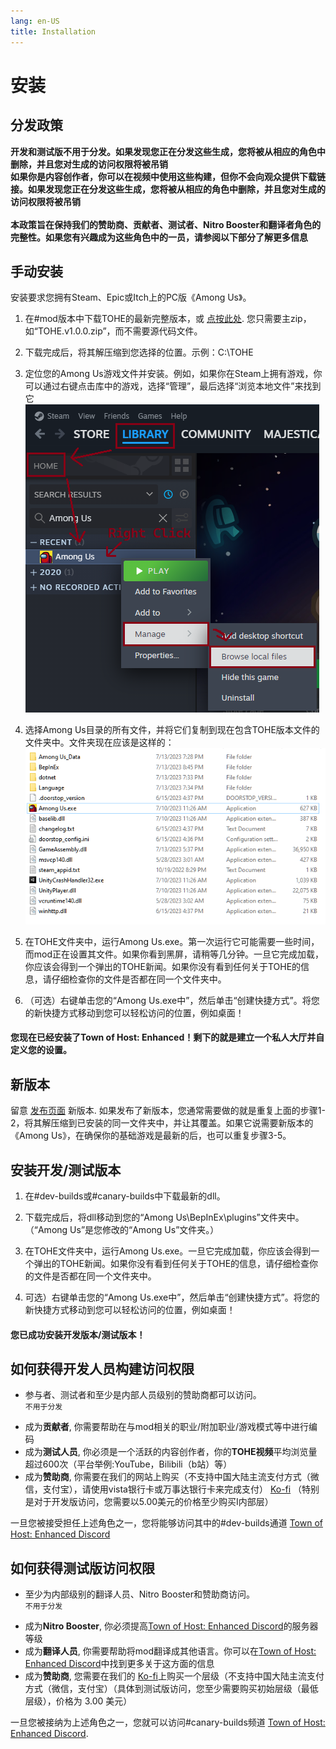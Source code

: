 ```yaml
---
lang: en-US
title: Installation
---
```


# 安装


## 分发政策

<b>开发和测试版不用于分发。如果发现您正在分发这些生成，您将被从相应的角色中删除，并且您对生成的访问权限将被吊销<br>
如果你是内容创作者，你可以在视频中使用这些构建，但你不会向观众提供下载链接。如果发现您正在分发这些生成，您将被从相应的角色中删除，并且您对生成的访问权限将被吊销<br><br>
本政策旨在保持我们的赞助商、贡献者、测试者、Nitro Booster和翻译者角色的完整性。如果您有兴趣成为这些角色中的一员，请参阅以下部分了解更多信息</b>

## 手动安装
安装要求您拥有Steam、Epic或Itch上的PC版《Among Us》。 

1. 在#mod版本中下载TOHE的最新完整版本，或 [点按此处](https://github.com/0xDrMoe/TownofHost-Enhanced/releases). 您只需要主zip，如“TOHE.v1.0.0.zip”，而不需要源代码文件。

2. 下载完成后，将其解压缩到您选择的位置。示例：C:\TOHE

3. 定位您的Among Us游戏文件并安装。例如，如果你在Steam上拥有游戏，你可以通过右键点击库中的游戏，选择“管理”，最后选择“浏览本地文件”来找到它
![图像](./images/SteamGetFolder.png)

4. 选择Among Us目录的所有文件，并将它们复制到现在包含TOHE版本文件的文件夹中。文件夹现在应该是这样的：
![图像](./images/ResultFolder.png)

5. 在TOHE文件夹中，运行Among Us.exe。第一次运行它可能需要一些时间，而mod正在设置其文件。如果你看到黑屏，请稍等几分钟。一旦它完成加载，你应该会得到一个弹出的TOHE新闻。如果你没有看到任何关于TOHE的信息，请仔细检查你的文件是否都在同一个文件夹中。

6. （可选）右键单击您的“Among Us.exe中”，然后单击“创建快捷方式”。将您的新快捷方式移动到您可以轻松访问的位置，例如桌面！
#### 您现在已经安装了Town of Host: Enhanced！剩下的就是建立一个私人大厅并自定义您的设置。

## 新版本
留意 [发布页面](https://github.com/0xDrMoe/TownofHost-Enhanced/releases) 新版本. 如果发布了新版本，您通常需要做的就是重复上面的步骤1-2，将其解压缩到已安装的同一文件夹中，并让其覆盖。如果它说需要新版本的《Among Us》，在确保你的基础游戏是最新的后，也可以重复步骤3-5。

## 安装开发/测试版本
1. 在#dev-builds或#canary-builds中下载最新的dll。

2. 下载完成后，将dll移动到您的“Among Us\BepInEx\plugins”文件夹中。（“Among Us”是您修改的“Among Us”文件夹。）

3. 在TOHE文件夹中，运行Among Us.exe。一旦它完成加载，你应该会得到一个弹出的TOHE新闻。如果你没有看到任何关于TOHE的信息，请仔细检查你的文件是否都在同一个文件夹中。

4. 可选）右键单击您的“Among Us.exe中”，然后单击“创建快捷方式”。将您的新快捷方式移动到您可以轻松访问的位置，例如桌面！
#### 您已成功安装开发版本/测试版本！

## 如何获得开发人员构建访问权限<br>
* 参与者、测试者和至少是内部人员级别的赞助商都可以访问。<br>
`不用于分发`
- 成为<b>贡献者</b>, 你需要帮助在与mod相关的职业/附加职业/游戏模式等中进行编码
- 成为<b>测试人员</b>, 你必须是一个活跃的内容创作者，你的<b>TOHE视频</b>平均浏览量超过600次（平台举例:YouTube，Bilibili（b站）等）
- 成为<b>赞助商</b>, 你需要在我们的网站上购买（不支持中国大陆主流支付方式（微信，支付宝），请使用vista银行卡或万事达银行卡来完成支付） [Ko-fi](https://ko-fi.com/TOHEN) （特别是对于开发版访问，您需要以5.00美元的价格至少购买I内部层）

一旦您被接受担任上述角色之一，您将能够访问其中的#dev-builds通道 [Town of Host: Enhanced Discord](https://discord.gg/tohe)

## 如何获得测试版访问权限<br>
* 至少为内部级别的翻译人员、Nitro Booster和赞助商访问。<br>
`不用于分发`
- 成为<b>Nitro Booster</b>, 你必须提高[Town of Host: Enhanced Discord](https://discord.gg/tohe)的服务器等级
- 成为<b>翻译人员</b>, 你需要帮助将mod翻译成其他语言。你可以在[Town of Host: Enhanced Discord](https://discord.gg/tohe)中找到更多关于这方面的信息
- 成为<b>赞助商</b>, 您需要在我们的 [Ko-fi](https://ko-fi.com/TOHEN)上购买一个层级（不支持中国大陆主流支付方式（微信，支付宝）（具体到测试版访问，您至少需要购买初始层级（最低层级），价格为 3.00 美元）

一旦您被接纳为上述角色之一，您就可以访问#canary-builds频道 [Town of Host: Enhanced Discord](https://discord.gg/tohe).